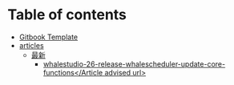 # Table of contents

* [Gitbook Template](README.md)
* [articles](articles/README.md)
  * [最新](articles/latest/README.md)
    * [<Article advised url>whalestudio-26-release-whalescheduler-update-core-functions</Article advised url>](articles/46-20240627-1-1-1719477607.md)